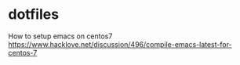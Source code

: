 # dotfiles
How to setup emacs on centos7
https://www.hacklove.net/discussion/496/compile-emacs-latest-for-centos-7
